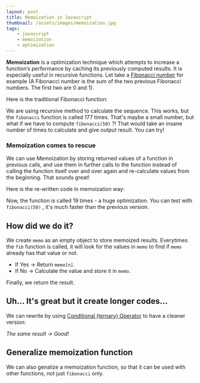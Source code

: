 ```yaml
---
layout: post
title: Memoization in Javascript
thumbnail: /assets/images/memoization.jpg
tags:
    - javascript
    - memoization
    - optimization
---
```



**Memoization** is a optimization technique which attempts to increase a function’s performance by caching its previously computed results. It is especially useful in recursive functions. Let take a [Fibonacci number](https://en.wikipedia.org/wiki/Fibonacci_number) for example (A Fibonacci number is the sum of the two previous Fibonacci numbers. The first two are 0 and 1).

Here is the traditional Fibonacci function:

<script src="https://gist.github.com/mikunpham/6f4c2ec6bc79f54dc9209db2d8a13d2a.js"></script>

We are using recursive method to calculate the sequence. This works, but the `fibonacci` function is called 177 times. That's maybe a small number, but what if we have to compute `fibonacci(50)` ?! That would take an insane number of times to calculate and give output result. You can try!


### Memoization comes to rescue

We can use Memoization by storing returned values of a function in previous calls, and use them in further calls to the function instead of calling the function itself over and over again and re-calculate values from the beginning. That sounds great!

Here is the re-written code in memoization way:

<script src="https://gist.github.com/mikunpham/8f46c96ba8e56dbe8ad4ec945c2cfe71.js"></script>

Now, the function is called 19 times - a huge optimization. You can test with `fibonacci(50)`
, it's much faster than the previous version.

## How did we do it? 

We create `memo` as an empty object to store memoized results. Everytimes the `fib` function is called, it will look for the values in `memo` to find if `memo` already has that value or not. 

+ If Yes -> Return `memo[n]`.
+ If No -> Calculate the value and store it in `memo`.

Finally, we return the result.

## Uh... It's great but it create longer codes...

We can rewrite by using [Conditional (ternary) Operator](https://developer.mozilla.org/en/docs/Web/JavaScript/Reference/Operators/Conditional_Operator) to have a cleaner version:

<script src="https://gist.github.com/mikunpham/d733633be3e9e87fc511dcf3fcf0ef0d.js"></script>

_The same result -> Good!_

## Generalize memoization function

We can also genalize a memoization function, so that it can be used with other functions, not just `fibonacci` only.

<script src="https://gist.github.com/mikunpham/1e9108f12883405f4ff3d6cf6913ddbc.js"></script>


